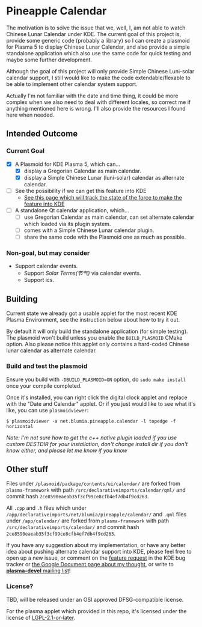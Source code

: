 # Pineapple Calendar

The motivation is to solve the issue that we, well, I, am not able to watch Chinese Lunar Calendar under KDE. The current goal of this project is, provide some generic code (probably a library) so I can create a plasmoid for Plasma 5 to display Chinese Lunar Calendar, and also provide a simple standalone application which also use the same code for quick testing and maybe some further development.

Although the goal of this project will only provide Simple Chinese Luni-solar calendar support, I still would like to make the code extendable/flexable to be able to implement other calendar system support.

Actually I'm not familiar with the date and time thing, it could be more complex when we also need to deal with different locales, so correct me if anything mentioned here is wrong. I'll also provide the resources I found here when needed.

## Intended Outcome

### Current Goal

 - [x] A Plasmoid for KDE Plasma 5, which can...
   - [x] display a Gregorian Calendar as main calendar.
   - [x] display a Simple Chinese Lunar (luni-solar) calendar as alternate calendar.
 - [ ] See the possibility if we can get this feature into KDE
   - [See this page which will track the state of the force to make the feature into KDE](https://github.com/BLumia/pineapple-calendar/wiki/Make-the-feature-into-KDE)
 - [ ] A standalone Qt calendar application, which...
   - [ ] use Gregorian Calendar as main calendar, can set alternate calendar which loaded via its plugin system.
   - [ ] comes with a Simple Chinese Lunar calendar plugin.
   - [ ] share the same code with the Plasmoid one as much as possible.

### Non-goal, but may consider

 - Support calendar events.
   - Support *Solar Terms(节气)* via calendar events.
   - Support ics.

## Building

Current state we already got a usable applet for the most recent KDE Plasma Environment, see the instruction below about how to try it out.

By default it will only build the standalone application (for simple testing). The plasmoid won't build unless you enable the `BUILD_PLASMOID` CMake option. Also please notice this applet only contains a hard-coded Chinese lunar calendar as alternate calendar.

### Build and test the plasmoid

Ensure you build with `-DBUILD_PLASMOID=ON` option, do `sudo make install` once your compile completed.

Once it's installed, you can right click the digital clock applet and replace with the "Date and Calendar" applet. Or if you just would like to see what it's like, you can use `plasmoidviewer`:

``` shell
$ plasmoidviewer -a net.blumia.pineapple.calendar -l topedge -f horizontal
```

*Note: I'm not sure how to get the c++ native plugin loaded if you use custom DESTDIR for your installation, don't change install dir if you don't know either, and please let me know if you know*

## Other stuff

Files under `/plasmoid/package/contents/ui/calendar/` are forked from `plasma-framework` with path `/src/declarativeimports/calendar/qml/` and commit hash `2ce8590eaeab35f3cf99ce8cfb4ef7db4f9cd263`.

All `.cpp` and `.h` files which under `/app/declarativeimports/net/blumia/pineapple/calendar/` and `.qml` files under `/app/calendar/` are forked from `plasma-framework` with path `/src/declarativeimports/calendar/` and commit hash `2ce8590eaeab35f3cf99ce8cfb4ef7db4f9cd263`.

If you have any suggestion about my implementation, or have any better idea about pushing alternate calendar support into KDE, please feel free to open up a new issue, or comment on the [feature request](https://bugs.kde.org/show_bug.cgi?id=429892) in the KDE bug tracker or [the Google Document page about my thought](https://docs.google.com/document/d/1iwEwwK9w34ZKOegb8xcecO4u2Pjgv2e7ifXMFKox62Q/edit?usp=sharing), or write to [**plasma-devel** mailing list](https://mail.kde.org/mailman/listinfo/plasma-devel)!

### License?

TBD, will be released under an OSI approved DFSG-compatible license.

For the plasma applet which provided in this repo, it's licensed under the license of [LGPL-2.1-or-later](https://spdx.org/licenses/LGPL-2.1-or-later.html).
